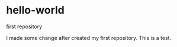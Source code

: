 # hello-world
first repository

I made some change after created my first repository.
This is a test.
